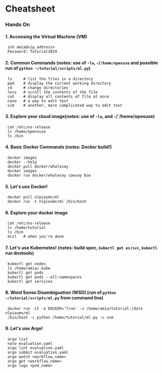# Cheatsheet

### Hands On

#### 1. Accessing the Virtual Machine (VM)
     ssh amia@<ip_address>
     Password: Tutorial2019

#### 2. Common Commands (notes: use of `-la`, `~`/`/home/opesuse` and possible run of `python ~/tutorial/scripts/ml.py`)
     ls     # list the files in a directory
     pwd    # display the current working directory
     cd     # change directories
     less   # scroll the contents of the file
     cat    # display all contents of file at once
     nano   # a way to edit text
     vim    # another, more complicated way to edit text
     
#### 3. Explore your cloud image(notes: use of `-la`, and `~`/`/home/opesuse)
     cat /etc/os-release
     ls /home/opensuse
     ls /bin
     
#### 4. Basic Docker Commands (notes: Docker build!)
     docker images  
     docker --help
     docker pull docker/whalesay
     docker images
     docker run docker/whalesay cowsay boo
     
#### 5. Let's use Docker!
     docker pull nlpieumn/ml
     docker run -t nlpieumn/ml /bin/bash
     
#### 6. Explore your docker image
     cat /etc/os-release
     ls /home/tutorial
     ls /bin 
     exit   # when you're done
     
#### 7. Let's use Kubernetes! (notes: build spec, `kubectl get es/svc`, `kubectl` run dnstools)
     kubectl get nodes
     ls /home/amia/.kube
     kubectl get pods
     kubectl get pods --all-namespaces
     kubectl get services
     
#### 8. Word Sense Disambiguation (WSD) (run of `python ~/tutorial/scripts/ml.py` from command line)
     docker run -it -e DOCKER='True' -v /home/amia/tutorial:/data nlpieumn/ml 
     /bin/bash -c python /home/tutorial/ml.py -c svm
     
#### 9. Let's use Argo!
     argo list
     nano evaluation.yaml
     argo lint evaluation.yaml
     argo submit evaluation.yaml
     argo watch <workflow_name>
     argo get <workflow_name>
     argo logs <pod_name>
